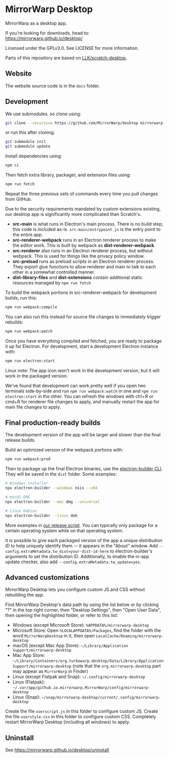 # MirrorWarp Desktop

MirrorWarp as a desktop app.

If you're looking for downloads, head to: https://mirrorwarp.github.io/desktop/

Licensed under the GPLv3.0. See LICENSE for more information.

Parts of this repository are based on [LLK/scratch-desktop](https://github.com/LLK/scratch-desktop).

## Website

The website source code is in the `docs` folder.

## Development

We use submodules, so clone using:

```bash
git clone --recursive https://github.com/MirrorWarp/desktop mirrorwarp-desktop
```

or run this after cloning:

```bash
git submodule init
git submodule update
```

Install dependencies using:

```bash
npm ci
```

Then fetch extra library, packager, and extension files using:

```bash
npm run fetch
```

Repeat the three previous sets of commands every time you pull changes from GitHub.

Due to the security requirements mandated by custom extensions existing, our desktop app is significantly more complicated than Scratch's.

 - **src-main** is what runs in Electron's main process. There is no build step; this code is included as-is. `src-main/entrypoint.js` is the entry point to the entire app.
 - **src-renderer-webpack** runs in an Electron renderer process to make the editor work. This is built by webpack as **dist-renderer-webpack**.
 - **src-renderer** also runs in an Electron renderer process, but without webpack. This is used for things like the privacy policy window.
 - **src-preload** runs as preload scripts in an Electron renderer process. They export glue functions to allow renderer and main to talk to each other in a somewhat controlled manner.
 - **dist-library-files** and **dist-extensions** contain additional static resources managed by `npm run fetch`

To build the webpack portions in src-renderer-webpack for development builds, run this:

```bash
npm run webpack:compile
```

You can also run this instead for source file changes to immediately trigger rebuilds:

```bash
npm run webpack:watch
```

Once you have everything compiled and fetched, you are ready to package it up for Electron. For development, start a development Electron instance with:

```bash
npm run electron:start
```

Linux note: The app icon won't work in the development version, but it will work in the packaged version.

We've found that development can work pretty well if you open two terminals side-by-side and run `npm run webpack:watch` in one and `npm run electron:start` in the other. You can refresh the windows with ctrl+R or cmd+R for renderer file changes to apply, and manually restart the app for main file changes to apply.

## Final production-ready builds

The development version of the app will be larger and slower than the final release builds.

Build an optimized version of the webpack portions with:

```bash
npm run webpack:prod
```

Then to package up the final Electron binaries, use the [electron-builder CLI](https://www.electron.build/cli). They will be saved in the `dist` folder. Some examples:

```bash
# Windows installer
npx electron-builder --windows nsis --x64

# macOS DMG
npx electron-builder --mac dmg --universal

# Linux Debian
npx electron-builder --linux deb
```

More examples in [our release script](.github/workflows/release.yml). You can typically only package for a certain operating system while on that operating system.

It is possible to give each packaged version of the app a unique *distribution ID* to help uniquely identify them -- it appears in the "About" window. Add `--config.extraMetadata.tw_dist=your-dist-id-here` to electron-builder's arguments to set the distribution ID. Additionally, to enable the in-app update checker, also add `--config.extraMetadata.tw_update=yes`.

## Advanced customizations

MirrorWarp Desktop lets you configure custom JS and CSS without rebuilding the app.

Find MirrorWarp Desktop's data path by using the list below or by clicking "?" in the top right corner, then "Desktop Settings", then "Open User Data", then opening the highlighted folder, or refer to this list:

 - Windows (except Microsoft Store): `%APPDATA%/mirrorwarp-desktop`
 - Microsoft Store: Open `%LOCALAPPDATA%/Packages`, find the folder with the word `MirrorWarpDesktop` in it, then open `LocalCache/Roaming/mirrorwarp-desktop`
 - macOS (except Mac App Store): `~/Library/Application Support/mirrorwarp-desktop`
 - Mac App Store: `~/Library/Containers/org.turbowarp.desktop/Data/Library/Application Support/mirrorwarp-desktop` (note that the `org.mirrorwarp.desktop` part may appear as `MirrorWarp` in Finder)
 - Linux (except Flatpak and Snap): `~/.config/mirrorwarp-desktop`
 - Linux (Flatpak): `~/.var/app/github.io.mirrorwarp.MirrorWarp/config/mirrorwarp-desktop`
 - Linux (Snap): `~/snap/mirrorwarp-desktop/current/.config/mirrorwarp-desktop`

Create the file `userscript.js` in this folder to configure custom JS. Create the file `userstyle.css` in this folder to configure custom CSS. Completely restart MirrorWarp Desktop (including all windows) to apply.

## Uninstall

See https://mirrorwarp.github.io/desktop/uninstall
